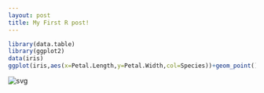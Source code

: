 ```yaml
---
layout: post
title: My First R post!
---
```


```R
library(data.table)
library(ggplot2)
data(iris)
ggplot(iris,aes(x=Petal.Length,y=Petal.Width,col=Species))+geom_point()
```


    



![svg](output_0_1.svg)



```R

```


```R

```
